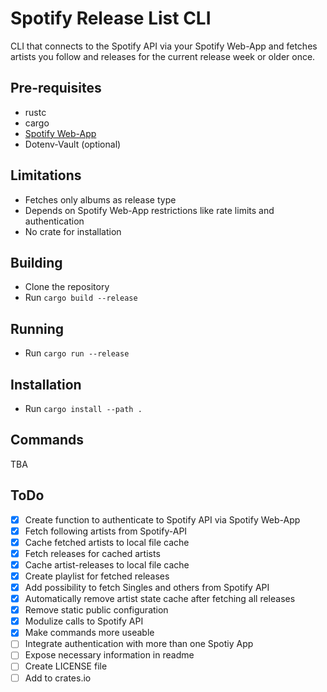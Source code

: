 # Spotify Release List CLI

CLI that connects to the Spotify API via your Spotify Web-App and fetches artists you follow and releases for the current release week or older once.

## Pre-requisites

- rustc
- cargo
- [Spotify Web-App](https://developer.spotify.com/documentation/web-api/tutorials/getting-started)
- Dotenv-Vault (optional)

## Limitations

- Fetches only albums as release type
- Depends on Spotify Web-App restrictions like rate limits and authentication
- No crate for installation

## Building

- Clone the repository
- Run `cargo build --release`

## Running

- Run `cargo run --release`

## Installation

- Run `cargo install --path .`

## Commands

TBA

## ToDo

- [x] Create function to authenticate to Spotify API via Spotify Web-App
- [x] Fetch following artists from Spotify-API
- [x] Cache fetched artists to local file cache
- [x] Fetch releases for cached artists
- [x] Cache artist-releases to local file cache
- [x] Create playlist for fetched releases
- [x] Add possibility to fetch Singles and others from Spotify API
- [x] Automatically remove artist state cache after fetching all releases
- [x] Remove static public configuration
- [x] Modulize calls to Spotify API
- [x] Make commands more useable
- [ ] Integrate authentication with more than one Spotiy App
- [ ] Expose necessary information in readme
- [ ] Create LICENSE file
- [ ] Add to crates.io
